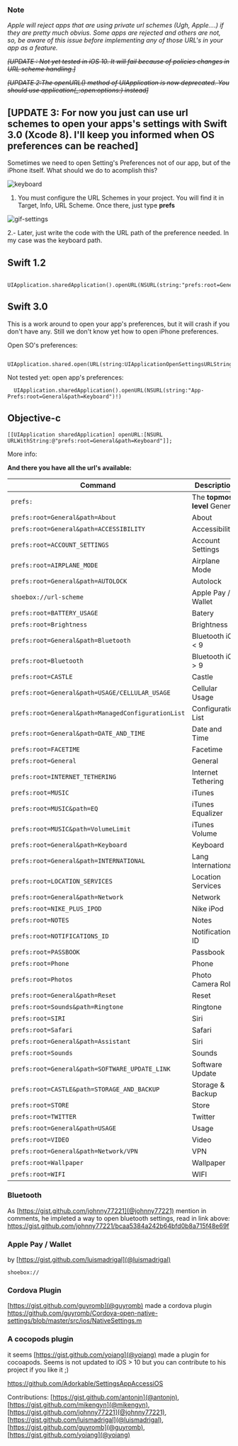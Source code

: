 ### Note 
_Apple will reject apps that are using private url schemes (Ugh, Apple....) if they are pretty much obvius. Some apps are rejected and others are not, so, be aware of this issue before implementing any of those URL's in your app as a feature._

~~*[UPDATE : Not yet tested in iOS 10. It will fail because of policies changes in URL scheme handling.]*~~

~~*[UPDATE 2:The openURL() method of UIApplication is now deprecated. You should use application(_:open:options:) instead]*~~

## [UPDATE 3: For now you just can use url schemes to open your apps's settings with Swift 3.0 (Xcode 8). I'll keep you informed when OS preferences can be reached]


Sometimes we need to open Setting's Preferences not of our app, but of the iPhone itself. What should we do to acomplish this?



![keyboard](https://cloud.githubusercontent.com/assets/724536/9033179/41e2d7be-39c5-11e5-8c25-8d123923ae94.gif)


 1. You must configure the URL Schemes in your project. You will find it in Target, Info, URL Scheme. Once there, just type **prefs** 

![gif-settings](https://cloud.githubusercontent.com/assets/724536/9033051/567a347a-39c4-11e5-9885-1e26460beab3.gif)

 2.- Later, just write the code with the URL path of the preference needed. In my case was the keyboard path.

## Swift 1.2
    
     UIApplication.sharedApplication().openURL(NSURL(string:"prefs:root=General&path=Keyboard")!)
     

## Swift 3.0
 
 This is a work around to open your app's preferences, but it will crash if you don't have any. Still we don't know yet how to open iPhone preferences. 
 
Open SO's preferences:
     
      UIApplication.shared.open(URL(string:UIApplicationOpenSettingsURLString)!)

Not tested yet: open app's preferences:   
 
      UIApplication.sharedApplication().openURL(NSURL(string:"App-Prefs:root=General&path=Keyboard")!)


## Objective-c

    [[UIApplication sharedApplication] openURL:[NSURL URLWithString:@"prefs:root=General&path=Keyboard"]];


More info:

**And there you have all the url's available:**
    
| Command | Description |
| --- | --- |
| `prefs:` | The **topmost level** General |
| `prefs:root=General&path=About` | About |
| `prefs:root=General&path=ACCESSIBILITY` | Accessibility |
| `prefs:root=ACCOUNT_SETTINGS` | Account Settings |
| `prefs:root=AIRPLANE_MODE` | Airplane Mode |
| `prefs:root=General&path=AUTOLOCK` | Autolock |
| `shoebox://url-scheme` | Apple Pay / Wallet |
| `prefs:root=BATTERY_USAGE` | Batery |
| `prefs:root=Brightness` | Brightness |
| `prefs:root=General&path=Bluetooth` | Bluetooth iOS < 9 |
| `prefs:root=Bluetooth` | Bluetooth iOS > 9 |
| `prefs:root=CASTLE` | Castle |
| `prefs:root=General&path=USAGE/CELLULAR_USAGE` | Cellular Usage |
| `prefs:root=General&path=ManagedConfigurationList` | Configuration List|
| `prefs:root=General&path=DATE_AND_TIME` | Date and Time |
| `prefs:root=FACETIME` | Facetime |
| `prefs:root=General` | General |
| `prefs:root=INTERNET_TETHERING` | Internet Tethering|
| `prefs:root=MUSIC` | iTunes |
| `prefs:root=MUSIC&path=EQ` | iTunes Equalizer|
| `prefs:root=MUSIC&path=VolumeLimit` | iTunes Volume |
| `prefs:root=General&path=Keyboard` | Keyboard |
| `prefs:root=General&path=INTERNATIONAL` | Lang International |
| `prefs:root=LOCATION_SERVICES` | Location Services |
| `prefs:root=General&path=Network` | Network|
| `prefs:root=NIKE_PLUS_IPOD` | Nike iPod |
| `prefs:root=NOTES` | Notes|
| `prefs:root=NOTIFICATIONS_ID` | Notifications ID |
| `prefs:root=PASSBOOK` | Passbook |
| `prefs:root=Phone` | Phone|
| `prefs:root=Photos` | Photo Camera Roll |
| `prefs:root=General&path=Reset` | Reset |
| `prefs:root=Sounds&path=Ringtone` | Ringtone|
| `prefs:root=SIRI` | Siri|
| `prefs:root=Safari` | Safari |
| `prefs:root=General&path=Assistant` | Siri|
| `prefs:root=Sounds` | Sounds |
| `prefs:root=General&path=SOFTWARE_UPDATE_LINK` | Software Update|
| `prefs:root=CASTLE&path=STORAGE_AND_BACKUP` | Storage & Backup |
| `prefs:root=STORE` | Store |
| `prefs:root=TWITTER` | Twitter|
| `prefs:root=General&path=USAGE` | Usage |
| `prefs:root=VIDEO` | Video|
| `prefs:root=General&path=Network/VPN` | VPN |
| `prefs:root=Wallpaper` | Wallpaper|
| `prefs:root=WIFI` | WIFI |

### Bluetooth
As [https://gist.github.com/johnny77221](@johnny77221) mention in comments, he impleted a way to open bluetooth settings, read in link above:
https://gist.github.com/johnny77221/bcaa5384a242b64bfd0b8a715f48e69f

### Apple Pay / Wallet
by [https://gist.github.com/luismadrigal](@luismadrigal)

    shoebox://

### Cordova Plugin
[https://gist.github.com/guyromb](@guyromb) made a cordova plugin
https://github.com/guyromb/Cordova-open-native-settings/blob/master/src/ios/NativeSettings.m

### A cocopods plugin
it seems [https://gist.github.com/yoiang](@yoiang) made a plugin for cocoapods. Seems is not updated to iOS > 10 but you can contribute to his project if you like it ;)

https://github.com/Adorkable/SettingsAppAccessiOS

Contributions: [https://gist.github.com/antonjn](@antonjn), [https://gist.github.com/mikengyn](@mikengyn), [https://gist.github.com/johnny77221](@johnny77221), [https://gist.github.com/luismadrigal](@luismadrigal), [https://gist.github.com/guyromb](@guyromb), [https://gist.github.com/yoiang](@yoiang)